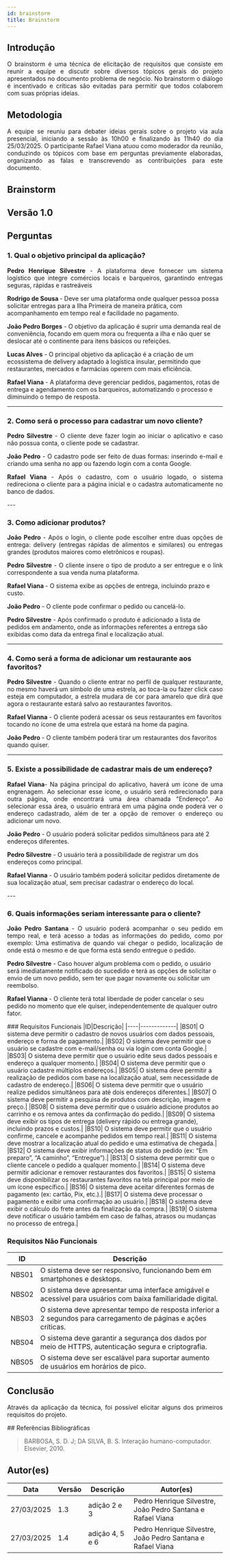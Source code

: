 ```yaml
---
id: brainstorm
title: Brainstorm
---
```


## Introdução
<p align = "justify">
O brainstorm é uma técnica de elicitação de requisitos que consiste em reunir a equipe e discutir sobre diversos tópicos gerais do projeto apresentados no documento problema de negócio. No brainstorm o diálogo é incentivado e críticas são evitadas para permitir que todos colaborem com suas próprias ideias.
</p>

## Metodologia
<p align = "justify">
A equipe se reuniu para debater ideias gerais sobre o projeto via aula presencial, iniciando a sessão às 10h00 e finalizando às 11h40 do dia 25/03/2025. O participante Rafael Viana atuou como moderador da reunião, conduzindo os tópicos com base em perguntas previamente elaboradas, organizando as falas e transcrevendo as contribuições para este documento.
</p>

## Brainstorm

## Versão 1.0

## Perguntas

### 1. Qual o objetivo principal da aplicação?

<p align = "justify">
<b>Pedro Henrique Silvestre</b> - A plataforma deve fornecer um sistema logístico que integre comércios locais e barqueiros, garantindo entregas seguras, rápidas e rastreáveis
</p>

<b>Rodrigo de Sousa </b> - Deve ser uma plataforma onde qualquer pessoa possa solicitar entregas para a Ilha Primeira de maneira prática, com acompanhamento em tempo real e facilidade no pagamento.

<b>João Pedro Borges</b> - O objetivo da aplicação é suprir uma demanda real de conveniência, focando em quem mora ou frequenta a ilha e não quer se deslocar até o continente para itens básicos ou refeições.

<b>Lucas Alves</b> - O principal objetivo da aplicação é a criação de um ecossistema de delivery adaptado à logística insular, permitindo que restaurantes, mercados e farmácias operem com mais eficiência.

<b>Rafael Viana</b> - A plataforma deve gerenciar pedidos, pagamentos, rotas de entrega e agendamento com os barqueiros, automatizando o processo e diminuindo o tempo de resposta.

</p>

---

### 2. Como será o processo para cadastrar um novo cliente?

<p align = "justify">
<b>Pedro Silvestre</b> - O cliente deve fazer login ao iniciar o aplicativo e caso não possua conta, o cliente pode se cadastrar.</p>

 <p align = "justify">
<b>João Pedro</b> - O cadastro pode ser feito de duas formas: inserindo e-mail e criando uma senha no app ou fazendo login com a conta Google.</p>

<p align = "justify">
<b>Rafael Viana</b> - Após o cadastro, com o usuário logado, o sistema redireciona o cliente para a página inicial e o cadastra automaticamente no banco de dados.
 </p>
---

### 3. Como adicionar produtos?

<p align = "justify">
<b>João Pedro</b> - Após o login, o cliente pode escolher entre duas opções de entrega: delivery (entregas rápidas de alimentos e similares) ou entregas grandes (produtos maiores como eletrônicos e roupas).
</p>

<p align = "justify">
<b>Pedro Silvestre</b> - O cliente insere o tipo de produto a ser entregue e o link correspondente a sua venda numa plataforma.
</p>

<b>Rafael Viana</b> - O sistema exibe as opções de entrega, incluindo prazo e custo.

<b>João Pedro</b> - O cliente pode confirmar o pedido ou cancelá-lo.

<b>Pedro Silvestre</b> - Após confirmado o produto é adicionado a lista de pedidos em andamento, onde as informações referentes a entrega são exibidas como data da entrega final e  localização atual.


---

### 4. Como será a forma de adicionar um restaurante aos favoritos?

<p align = "justify">
<b>Pedro Silvestre</b> - Quando o cliente entrar no perfil de qualquer restaurante, no mesmo haverá um símbolo de uma estrela, ao toca-la ou fazer click caso esteja em computador, a estrela mudara de cor para amarelo que dirá que agora o restaurante estará salvo ao restaurantes favoritos.
</p>

<b>Rafael Vianna</b> - O cliente poderá acessar os seus restaurantes em favoritos tocando no ícone de uma estrela que estará na home da pagina.

<b>João Pedro</b> - O cliente também poderá tirar um restaurantes dos favoritos quando quiser.

---

### 5. Existe a possibilidade de cadastrar mais de um endereço?
<p align = "justify">
<b>Rafael Viana</b>- Na página principal do aplicativo, haverá um ícone de uma engrenagem. Ao selecionar esse ícone, o usuário será redirecionado para outra página, onde encontrará uma área chamada "Endereço". Ao selecionar essa área, o usuário entrará em uma página onde poderá ver o endereço cadastrado, além de ter a opção de remover o endereço ou adicionar um novo.
</p>
<b>João Pedro</b> - O usuário poderá solicitar pedidos simultâneos para até 2 endereços diferentes.

<b>Pedro Silvestre</b> - O usuário terá a possibilidade de registrar um dos endereços como principal.

<b>Rafael Vianna</b> - O usuário também poderá solicitar pedidos diretamente de sua localização atual, sem precisar cadastrar o endereço do local.
</p>
---

### 6. Quais informações seriam interessante para o cliente?
<p align = "justify">
   <b>João Pedro Santana</b> - O usuário poderá acompanhar o seu pedido em tempo real, e terá acesso a todas as informações do pedido, como por exemplo: Uma estimativa de quando vai chegar o pedido, localização de onde está o mesmo e de que forma está sendo entregue o pedido.
</p>
   <b>Pedro Silvestre</b> - Caso houver algum problema com o pedido, o usuário será imediatamente notificado do sucedido e terá as opções de solicitar o envio de um novo pedido, sem ter que pagar novamente ou solicitar um reembolso.

   <b>Rafael Vianna</b> - O cliente terá total liberdade de poder cancelar o seu pedido no momento que ele quiser, independentemente de qualquer outro fator. 


</p>
### Requisitos Funcionais
|ID|Descrição|
|----|-------------|
|BS01| O sistema deve permitir o cadastro de novos usuários com dados pessoais, endereço e forma de pagamento.|
|BS02| O sistema deve permitir que o usuário se cadastre com e-mail/senha ou via login com conta Google.|
|BS03| O sistema deve permitir que o usuário edite seus dados pessoais e endereço a qualquer momento.|
|BS04| O sistema deve permitir que o usuário cadastre múltiplos endereços.|
|BS05| O sistema deve permitir a realização de pedidos com base na localização atual, sem necessidade de cadastro de endereço.|
|BS06| O sistema deve permitir que o usuário realize pedidos simultâneos para até dois endereços diferentes.|
|BS07| O sistema deve permitir a pesquisa de produtos com descrição, imagem e preço.|
|BS08| O sistema deve permitir que o usuário adicione produtos ao carrinho e os remova antes da confirmação do pedido.|
|BS09| O sistema deve exibir os tipos de entrega (delivery rápido ou entrega grande), incluindo prazos e custos.|
|BS10| O sistema deve permitir que o usuário confirme, cancele e acompanhe pedidos em tempo real.|
|BS11| O sistema deve mostrar a localização atual do pedido e uma estimativa de chegada.|
|BS12| O sistema deve exibir informações de status do pedido (ex: “Em preparo”, “A caminho”, “Entregue”).|
|BS13| O sistema deve permitir que o cliente cancele o pedido a qualquer momento.|
|BS14| O sistema deve permitir adicionar e remover restaurantes dos favoritos.|
|BS15| O sistema deve disponibilizar os restaurantes favoritos na tela principal por meio de um ícone específico.|
|BS16| O sistema deve aceitar diferentes formas de pagamento (ex: cartão, Pix, etc.).|
|BS17| O sistema deve processar o pagamento e exibir uma confirmação ao usuário.|
|BS18| O sistema deve exibir o cálculo do frete antes da finalização da compra.|
|BS19| O sistema deve notificar o usuário também em caso de falhas, atrasos ou mudanças no processo de entrega.|


### Requisitos Não Funcionais


|ID|Descrição|
|-----|-------------|
|NBS01| O sistema deve ser responsivo, funcionando bem em smartphones e desktops.|
|NBS02| O sistema deve apresentar uma interface amigável e acessível para usuários com baixa familiaridade digital.|
|NBS03| O sistema deve apresentar tempo de resposta inferior a 2 segundos para carregamento de páginas e ações críticas.|
|NBS04| O sistema deve garantir a segurança dos dados por meio de HTTPS, autenticação segura e criptografia.|
|NBS05| O sistema deve ser escalável para suportar aumento de usuários em horários de pico.|
## Conclusão
<p align = "justify">
Através da aplicação da técnica, foi possível elicitar alguns dos primeiros requisitos do projeto.
</p>
## Referências Bibliográficas

> BARBOSA, S. D. J; DA SILVA, B. S. Interação humano-computador. Elsevier, 2010.


## Autor(es)
| Data | Versão | Descrição | Autor(es) |
| -- | -- | -- | -- |
| 27/03/2025 | 1.3 |  adição 2 e 3 | Pedro Henrique Silvestre, João Pedro Santana e Rafael Viana |
| 27/03/2025 | 1.4 |  adição 4, 5 e 6 | Pedro Henrique Silvestre, João Pedro Santana e Rafael Viana |
